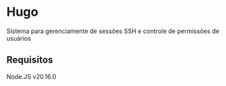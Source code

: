# Hugo

Sistema para gerenciamente de sessões SSH e controle de permissões de usuários

## Requisitos
Node.JS v20.16.0
